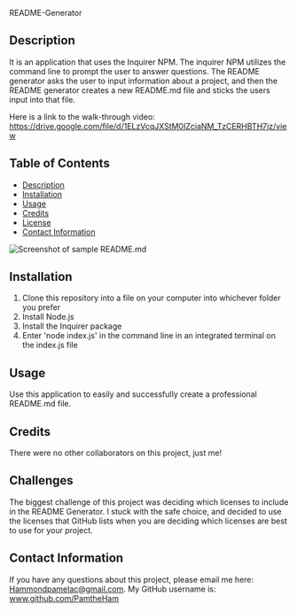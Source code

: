 README-Generator

## Description
It is an application that uses the Inquirer NPM. The inquirer NPM utilizes the command line to prompt the user to answer questions. The README generator asks the user to input information about a project, and then the README generator creates a new README.md file and sticks the users input into that file.


Here is a link to the walk-through video: https://drive.google.com/file/d/1ELzVcqJXStM0IZciaNM_TzCERHBTH7jz/view 

## Table of Contents

- [Description](#description)
- [Installation](#installation)
- [Usage](#usage)
- [Credits](#credits)
- [License](#license)
- [Contact Information](#contact-information)

![Screenshot of sample README.md]()

## Installation
1. Clone this repository into a file on your computer into whichever folder you prefer
2. Install Node.js
3. Install the Inquirer package
4. Enter 'node index.js' in the command line in an integrated terminal on the index.js file

## Usage
Use this application to easily and successfully create a professional README.md file.

## Credits
There were no other collaborators on this project, just me! 

## Challenges
The biggest challenge of this project was deciding which licenses to include in the README Generator. I stuck with the safe choice, and decided to use the licenses that GitHub lists when you are deciding which licenses are best to use for your project. 

## Contact Information
If you have any questions about this project, please email me here: Hammondpamelac@gmail.com. My GitHub username is: www.github.com/PamtheHam